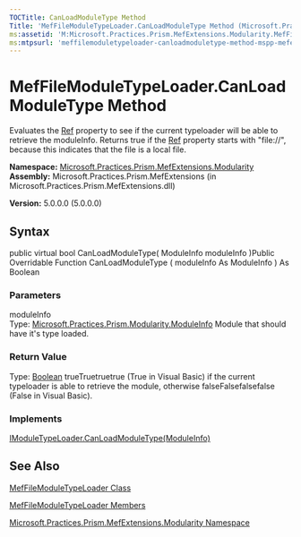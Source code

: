 ```yaml
---
TOCTitle: CanLoadModuleType Method
Title: 'MefFileModuleTypeLoader.CanLoadModuleType Method (Microsoft.Practices.Prism.MefExtensions.Modularity)'
ms:assetid: 'M:Microsoft.Practices.Prism.MefExtensions.Modularity.MefFileModuleTypeLoader.CanLoadModuleType(Microsoft.Practices.Prism.Modularity.ModuleInfo)'
ms:mtpsurl: 'meffilemoduletypeloader-canloadmoduletype-method-mspp-mefextensions-modularity.md'
---
```


# MefFileModuleTypeLoader.CanLoadModuleType Method

Evaluates the [Ref](https://msdn.microsoft.com/library/microsoft.practices.prism.modularity.moduleinfo.ref) property to see if the current typeloader will be able to retrieve the moduleInfo. Returns true if the [Ref](https://msdn.microsoft.com/library/microsoft.practices.prism.modularity.moduleinfo.ref) property starts with "file://", because this indicates that the file is a local file.

**Namespace:** [Microsoft.Practices.Prism.MefExtensions.Modularity](https://msdn.microsoft.com/library/microsoft.practices.prism.mefextensions.modularity)
**Assembly:** Microsoft.Practices.Prism.MefExtensions (in Microsoft.Practices.Prism.MefExtensions.dll)

**Version:** 5.0.0.0 (5.0.0.0)

## Syntax
public virtual bool CanLoadModuleType( ModuleInfo moduleInfo )Public Overridable Function CanLoadModuleType ( moduleInfo As ModuleInfo ) As Boolean

### Parameters

moduleInfo  
Type: [Microsoft.Practices.Prism.Modularity.ModuleInfo](https://msdn.microsoft.com/library/microsoft.practices.prism.modularity.moduleinfo)
Module that should have it's type loaded.

### Return Value

Type: [Boolean](http://msdn.microsoft.com/en-us/library/a28wyd50)
trueTruetruetrue (True in Visual Basic) if the current typeloader is able to retrieve the module, otherwise falseFalsefalsefalse (False in Visual Basic).
### Implements

[IModuleTypeLoader.CanLoadModuleType(ModuleInfo)](https://msdn.microsoft.com/library/microsoft.practices.prism.modularity.imoduletypeloader.canloadmoduletype(microsoft.practices.prism.modularity.moduleinfo))

## See Also
[MefFileModuleTypeLoader Class](https://msdn.microsoft.com/library/microsoft.practices.prism.mefextensions.modularity.meffilemoduletypeloader)

[MefFileModuleTypeLoader Members](https://msdn.microsoft.com/allmembers.t:microsoft.practices.prism.mefextensions.modularity.meffilemoduletypeloader)

[Microsoft.Practices.Prism.MefExtensions.Modularity Namespace](https://msdn.microsoft.com/library/microsoft.practices.prism.mefextensions.modularity)
